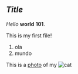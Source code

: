 ## *Title*

*Hello* **world** **101**.

This is my first file!

1. ola
2. mundo

This is a [photo](https://www.google.com/url?sa=i&url=https%3A%2F%2Fwww.hphhfoundation.org%2Fblog%2Forigin-of-cats&psig=AOvVaw0XBIRVxCz6kcBiYUm6enKK&ust=1740314020871000&source=images&cd=vfe&opi=89978449&ved=0CBYQjRxqFwoTCLD11Yml14sDFQAAAAAdAAAAABAE) of my ![cat](./media/cat.jpg)